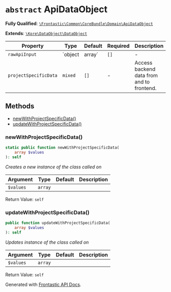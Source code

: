 # `abstract`  ApiDataObject

**Fully Qualified**: [`\Frontastic\Common\CoreBundle\Domain\ApiDataObject`](../../../../src/php/CoreBundle/Domain/ApiDataObject.php)

**Extends**: [`\Kore\DataObject\DataObject`](https://github.com/kore/DataObject)

Property|Type|Default|Required|Description
--------|----|-------|--------|-----------
`rawApiInput` | `object|array` | `[]` | - | Raw api data from client to backend.
`projectSpecificData` | `mixed` | `[]` | - | Access backend data from and to frontend.

## Methods

* [newWithProjectSpecificData()](#newwithprojectspecificdata)
* [updateWithProjectSpecificData()](#updatewithprojectspecificdata)

### newWithProjectSpecificData()

```php
static public function newWithProjectSpecificData(
    array $values
): self
```

*Creates a new instance of the class called on*

Argument|Type|Default|Description
--------|----|-------|-----------
`$values`|`array`||

Return Value: `self`

### updateWithProjectSpecificData()

```php
public function updateWithProjectSpecificData(
    array $values
): self
```

*Updates instance of the class called on*

Argument|Type|Default|Description
--------|----|-------|-----------
`$values`|`array`||

Return Value: `self`

Generated with [Frontastic API Docs](https://github.com/FrontasticGmbH/apidocs).
